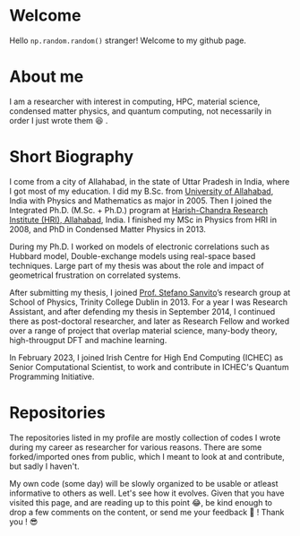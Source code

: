 # Welcome

Hello ```np.random.random()``` stranger! Welcome to my github page.

# About me
I am a researcher with interest in computing, HPC, material science, condensed matter physics, and quantum computing, not necessarily in order I just wrote them :laughing: .

# Short Biography

I come from a city of Allahabad, in the state of Uttar Pradesh in India, where I got most of my education. I did my B.Sc. from [University of Allahabad](https://www.allduniv.ac.in/), India with Physics and Mathematics as major in 2005. Then I joined the Integrated Ph.D. (M.Sc. + Ph.D.) program at [Harish-Chandra Research Institute (HRI), Allahabad](https://www.hri.res.in/), India. I finished my MSc in Physics from HRI in 2008, and PhD in Condensed Matter Physics in 2013.

During my Ph.D. I worked on models of electronic correlations
such as Hubbard model, Double-exchange models using real-space based techniques. Large part of my thesis was about the role and impact of geometrical frustration on correlated systems.

After submitting my thesis, I joined [Prof. Stefano Sanvito](https://www.spincomp.com/)’s research group at School of Physics, Trinity College Dublin in 2013. For a year I was Research Assistant, and after defending my thesis in September 2014, I continued there as post-doctoral researcher, and later as Research Fellow and worked over a range of project that overlap material science, many-body theory, high-througput DFT and machine learning.

In February 2023, I joined Irish Centre for High End Computing (ICHEC) as Senior Computational Scientist, to work and contribute in ICHEC's Quantum Programming Initiative.

# Repositories

The repositories listed in my profile are mostly collection of codes I wrote during my career as researcher for various reasons. There are some forked/imported ones from public, which I meant to look at and contribute, but sadly I haven't.

My own code (some day) will be slowly organized to be usable or atleast informative to others as well. Let's see how it evolves. Given that you have visited this page, and are reading up to this point :joy:, be kind enough to drop a few comments on the content, or send me your feedback :pencil: ! Thank you ! :sunglasses: 